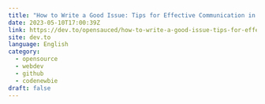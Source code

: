 ```yaml
---
title: "How to Write a Good Issue: Tips for Effective Communication in Open Source"
date: 2023-05-10T17:00:39Z
link: https://dev.to/opensauced/how-to-write-a-good-issue-tips-for-effective-communication-in-open-source-5443?utm_medium=RSS&utm_source=news.12bit.vn
site: dev.to
language: English
category:
  - opensource
  - webdev
  - github
  - codenewbie
draft: false
---
```

